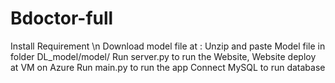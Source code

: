 # Bdoctor-full
Install Requirement \n
Download model file at : 
Unzip and paste Model file in folder DL_model/model/
Run server.py to run the Website, Website deploy at VM on Azure
Run main.py to run the app
Connect MySQL to run database
